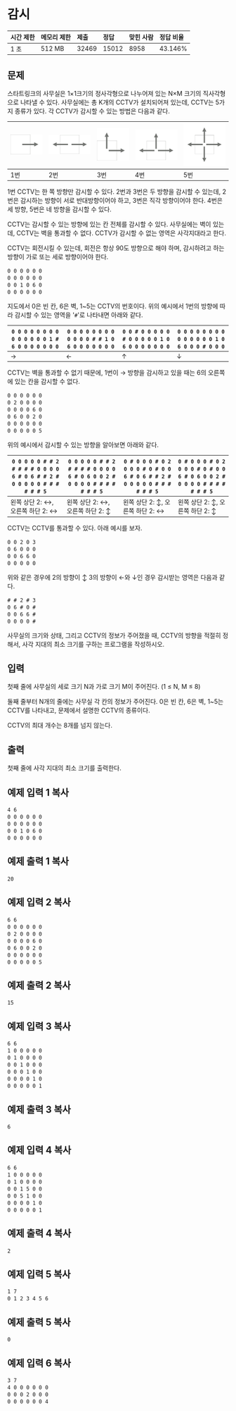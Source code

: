 # 감시

| 시간 제한 | 메모리 제한 | 제출  | 정답  | 맞힌 사람 | 정답 비율 |
| :-------- | :---------- | :---- | :---- | :-------- | :-------- |
| 1 초      | 512 MB      | 32469 | 15012 | 8958      | 43.146%   |

## 문제

스타트링크의 사무실은 1×1크기의 정사각형으로 나누어져 있는 N×M 크기의 직사각형으로 나타낼 수 있다. 사무실에는 총 K개의 CCTV가 설치되어져 있는데, CCTV는 5가지 종류가 있다. 각 CCTV가 감시할 수 있는 방법은 다음과 같다.

| ![img](readme.assets/1-16553810204946.png) | ![img](readme.assets/2-16553810204958.png) | ![img](readme.assets/3-165538102049510.png) | ![img](readme.assets/4-165538102049512.png) | ![img](readme.assets/5-165538102049514.png) |
| ------------------------------------------ | ------------------------------------------ | ------------------------------------------- | ------------------------------------------- | ------------------------------------------- |
| 1번                                        | 2번                                        | 3번                                         | 4번                                         | 5번                                         |

1번 CCTV는 한 쪽 방향만 감시할 수 있다. 2번과 3번은 두 방향을 감시할 수 있는데, 2번은 감시하는 방향이 서로 반대방향이어야 하고, 3번은 직각 방향이어야 한다. 4번은 세 방향, 5번은 네 방향을 감시할 수 있다.

CCTV는 감시할 수 있는 방향에 있는 칸 전체를 감시할 수 있다. 사무실에는 벽이 있는데, CCTV는 벽을 통과할 수 없다. CCTV가 감시할 수 없는 영역은 사각지대라고 한다.

CCTV는 회전시킬 수 있는데, 회전은 항상 90도 방향으로 해야 하며, 감시하려고 하는 방향이 가로 또는 세로 방향이어야 한다.

```
0 0 0 0 0 0
0 0 0 0 0 0
0 0 1 0 6 0
0 0 0 0 0 0
```

지도에서 0은 빈 칸, 6은 벽, 1~5는 CCTV의 번호이다. 위의 예시에서 1번의 방향에 따라 감시할 수 있는 영역을 '`#`'로 나타내면 아래와 같다.

| `0 0 0 0 0 0 0 0 0 0 0 0 0 0 1 # 6 0 0 0 0 0 0 0` | `0 0 0 0 0 0 0 0 0 0 0 0 # # 1 0 6 0 0 0 0 0 0 0` | `0 0 # 0 0 0 0 0 # 0 0 0 0 0 1 0 6 0 0 0 0 0 0 0` | `0 0 0 0 0 0 0 0 0 0 0 0 0 0 1 0 6 0 0 0 # 0 0 0` |
| ------------------------------------------------- | ------------------------------------------------- | ------------------------------------------------- | ------------------------------------------------- |
| →                                                 | ←                                                 | ↑                                                 | ↓                                                 |

CCTV는 벽을 통과할 수 없기 때문에, 1번이 → 방향을 감시하고 있을 때는 6의 오른쪽에 있는 칸을 감시할 수 없다.

```
0 0 0 0 0 0
0 2 0 0 0 0
0 0 0 0 6 0
0 6 0 0 2 0
0 0 0 0 0 0
0 0 0 0 0 5
```

위의 예시에서 감시할 수 있는 방향을 알아보면 아래와 같다.

| `0 0 0 0 0 # # 2 # # # # 0 0 0 0 6 # 0 6 # # 2 # 0 0 0 0 0 # # # # # # 5` | `0 0 0 0 0 # # 2 # # # # 0 0 0 0 6 # 0 6 0 0 2 # 0 0 0 0 # # # # # # # 5` | `0 # 0 0 0 # 0 2 0 0 0 # 0 # 0 0 6 # 0 6 # # 2 # 0 0 0 0 0 # # # # # # 5` | `0 # 0 0 0 # 0 2 0 0 0 # 0 # 0 0 6 # 0 6 0 0 2 # 0 0 0 0 # # # # # # # 5` |
| ------------------------------------------------------------ | ------------------------------------------------------------ | ------------------------------------------------------------ | ------------------------------------------------------------ |
| 왼쪽 상단 2: ↔, 오른쪽 하단 2: ↔                             | 왼쪽 상단 2: ↔, 오른쪽 하단 2: ↕                             | 왼쪽 상단 2: ↕, 오른쪽 하단 2: ↔                             | 왼쪽 상단 2: ↕, 오른쪽 하단 2: ↕                             |

CCTV는 CCTV를 통과할 수 있다. 아래 예시를 보자.

```
0 0 2 0 3
0 6 0 0 0
0 0 6 6 0
0 0 0 0 0
```

위와 같은 경우에 2의 방향이 ↕ 3의 방향이 ←와 ↓인 경우 감시받는 영역은 다음과 같다.

```
# # 2 # 3
0 6 # 0 #
0 0 6 6 #
0 0 0 0 #
```

사무실의 크기와 상태, 그리고 CCTV의 정보가 주어졌을 때, CCTV의 방향을 적절히 정해서, 사각 지대의 최소 크기를 구하는 프로그램을 작성하시오.

## 입력

첫째 줄에 사무실의 세로 크기 N과 가로 크기 M이 주어진다. (1 ≤ N, M ≤ 8)

둘째 줄부터 N개의 줄에는 사무실 각 칸의 정보가 주어진다. 0은 빈 칸, 6은 벽, 1~5는 CCTV를 나타내고, 문제에서 설명한 CCTV의 종류이다. 

CCTV의 최대 개수는 8개를 넘지 않는다.

## 출력

첫째 줄에 사각 지대의 최소 크기를 출력한다.

## 예제 입력 1 복사

```
4 6
0 0 0 0 0 0
0 0 0 0 0 0
0 0 1 0 6 0
0 0 0 0 0 0
```

## 예제 출력 1 복사

```
20
```

## 예제 입력 2 복사

```
6 6
0 0 0 0 0 0
0 2 0 0 0 0
0 0 0 0 6 0
0 6 0 0 2 0
0 0 0 0 0 0
0 0 0 0 0 5
```

## 예제 출력 2 복사

```
15
```

## 예제 입력 3 복사

```
6 6
1 0 0 0 0 0
0 1 0 0 0 0
0 0 1 0 0 0
0 0 0 1 0 0
0 0 0 0 1 0
0 0 0 0 0 1
```

## 예제 출력 3 복사

```
6
```

## 예제 입력 4 복사

```
6 6
1 0 0 0 0 0
0 1 0 0 0 0
0 0 1 5 0 0
0 0 5 1 0 0
0 0 0 0 1 0
0 0 0 0 0 1
```

## 예제 출력 4 복사

```
2
```

## 예제 입력 5 복사

```
1 7
0 1 2 3 4 5 6
```

## 예제 출력 5 복사

```
0
```

## 예제 입력 6 복사

```
3 7
4 0 0 0 0 0 0
0 0 0 2 0 0 0
0 0 0 0 0 0 4
```